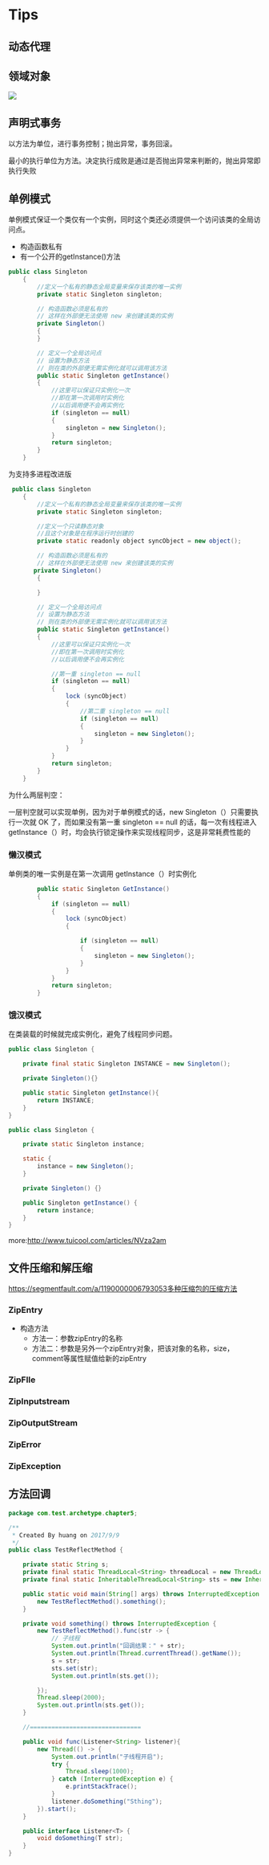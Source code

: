 # Tips

## 动态代理

## 领域对象

![](pictures/tips1.png)

## 声明式事务

以方法为单位，进行事务控制；抛出异常，事务回滚。

最小的执行单位为方法。决定执行成败是通过是否抛出异常来判断的，抛出异常即执行失败

## 单例模式

单例模式保证一个类仅有一个实例，同时这个类还必须提供一个访问该类的全局访问点。

- 构造函数私有
- 有一个公开的getInstance()方法

```java
public class Singleton 
    { 
        //定义一个私有的静态全局变量来保存该类的唯一实例 
        private static Singleton singleton;

        // 构造函数必须是私有的 
        // 这样在外部便无法使用 new 来创建该类的实例 
        private Singleton() 
        { 
        }

        // 定义一个全局访问点 
        // 设置为静态方法 
        // 则在类的外部便无需实例化就可以调用该方法 
        public static Singleton getInstance() 
        { 
            //这里可以保证只实例化一次 
            //即在第一次调用时实例化 
            //以后调用便不会再实例化 
            if (singleton == null) 
            { 
                singleton = new Singleton(); 
            } 
            return singleton; 
        } 
    } 
```

为支持多进程改进版

```java
 public class Singleton 
    { 
        //定义一个私有的静态全局变量来保存该类的唯一实例 
        private static Singleton singleton;

        //定义一个只读静态对象 
        //且这个对象是在程序运行时创建的 
        private static readonly object syncObject = new object();

        // 构造函数必须是私有的 
        // 这样在外部便无法使用 new 来创建该类的实例 
       private Singleton() 
        {

        }

        // 定义一个全局访问点 
        // 设置为静态方法 
        // 则在类的外部便无需实例化就可以调用该方法 
        public static Singleton getInstance() 
        { 
            //这里可以保证只实例化一次 
            //即在第一次调用时实例化 
            //以后调用便不会再实例化 

            //第一重 singleton == null 
            if (singleton == null) 
            { 
                lock (syncObject) 
                {
                    //第二重 singleton == null
                    if (singleton == null) 
                    { 
                        singleton = new Singleton(); 
                    } 
                } 
            } 
            return singleton; 
        } 
    } 
```

为什么两层判空：

一层判空就可以实现单例，因为对于单例模式的话，new Singleton（）只需要执行一次就 OK 了，而如果没有第一重 singleton == null 的话，每一次有线程进入getInstance（）时，均会执行锁定操作来实现线程同步，这是非常耗费性能的

### 懒汉模式

单例类的唯一实例是在第一次调用 getInstance（）时实例化

```java
        public static Singleton GetInstance() 
        { 
            if (singleton == null) 
            { 
                lock (syncObject) 
                {

                    if (singleton == null) 
                    { 
                        singleton = new Singleton(); 
                    } 
                } 
            } 
            return singleton; 
        }
```

### 饿汉模式

在类装载的时候就完成实例化，避免了线程同步问题。

```java
public class Singleton {

    private final static Singleton INSTANCE = new Singleton();

    private Singleton(){}

    public static Singleton getInstance(){
        return INSTANCE;
    }
}
```

```java
public class Singleton {

    private static Singleton instance;

    static {
        instance = new Singleton();
    }

    private Singleton() {}

    public Singleton getInstance() {
        return instance;
    }
}
```

more:http://www.tuicool.com/articles/NVza2am

## 文件压缩和解压缩

https://segmentfault.com/a/1190000006793053多种压缩包的压缩方法

### ZipEntry

- 构造方法
  - 方法一：参数zipEntry的名称
  - 方法二：参数是另外一个zipEntry对象，把该对象的名称，size，comment等属性赋值给新的zipEntry

### ZipFIle

### ZipInputstream

### ZipOutputStream

### ZipError

### ZipException

## 方法回调

```java
package com.test.archetype.chapter5;

/**
 * Created By huang on 2017/9/9
 */
public class TestReflectMethod {

    private static String s;
    private final static ThreadLocal<String> threadLocal = new ThreadLocal<>();
    private final static InheritableThreadLocal<String> sts = new InheritableThreadLocal<>();

    public static void main(String[] args) throws InterruptedException {
        new TestReflectMethod().something();
    }

    private void something() throws InterruptedException {
        new TestReflectMethod().func(str -> {
            // 子线程
            System.out.println("回调结果：" + str);
            System.out.println(Thread.currentThread().getName());
            s = str;
            sts.set(str);
            System.out.println(sts.get());

        });
        Thread.sleep(2000);
        System.out.println(sts.get());
    }

    //===============================

    public void func(Listener<String> listener){
        new Thread(() -> {
            System.out.println("子线程开启");
            try {
                Thread.sleep(1000);
            } catch (InterruptedException e) {
                e.printStackTrace();
            }
            listener.doSomething("Sthing");
        }).start();
    }

    public interface Listener<T> {
        void doSomething(T str);
    }
}

```

